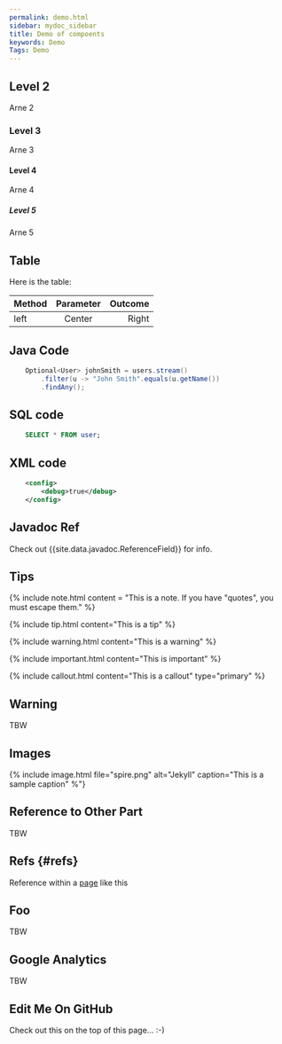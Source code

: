 ```yaml
---
permalink: demo.html
sidebar: mydoc_sidebar
title: Demo of compoents
keywords: Demo
Tags: Demo
---
```


## Level 2
Arne 2

### Level 3
Arne 3

#### Level 4
Arne 4

##### Level 5
Arne 5

## Table
Here is the table:

| Method       | Parameter | Outcome                                                |
| :----------  | :-------: | -----------------------------------------------------: |
| left         | Center    | Right                                   |

## Java Code

``` java
    Optional<User> johnSmith = users.stream()
        .filter(u -> "John Smith".equals(u.getName())
        .findAny();
```

## SQL code

``` sql
    SELECT * FROM user;
```

## XML code

``` xml
    <config>
        <debug>true</debug>
    </config>
```

## Javadoc Ref
Check out {{site.data.javadoc.ReferenceField}} for info.


## Tips

{% include note.html content = "This is a note. If you have \"quotes\", you must escape them." %}

{% include tip.html content="This is a tip" %}

{% include warning.html content="This is a warning" %}

{% include important.html content="This is important" %}

{% include callout.html content="This is a callout" type="primary" %}


## Warning
TBW

## Images
{% include image.html file="spire.png" alt="Jekyll" caption="This is a sample caption" %"}

## Reference to Other Part
TBW

## Refs {#refs}
Reference within a [page](#refs) like this

## Foo
TBW

## Google Analytics
TBW

## Edit Me On GitHub
Check out this on the top of this page...  :-)
